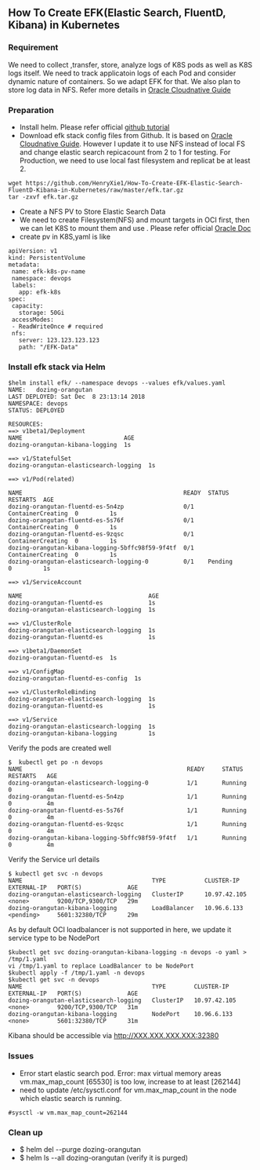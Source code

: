 ## How To Create EFK(Elastic Search, FluentD, Kibana) in Kubernetes
### Requirement
   We need to collect ,transfer, store, analyze logs of K8S pods as well as K8S logs itself. We need to track applicatoin logs of each Pod and consider dynamic nature of containers. So we adapt EFK for that. We also plan to store log data in NFS. Refer more details in [Oracle Cloudnative Guide](https://cloudnative.oracle.com/logging.md)

### Preparation
* Install helm. Please refer official [github tutorial](https://github.com/oracle/mysql-operator/blob/master/docs/tutorial.md)
* Download efk stack config files from Github. It is based on [Oracle Cloudnative Guide](https://cloudnative.oracle.com/logging.md). However I update it to use NFS instead of local FS and change elastic search repicacount from 2 to 1 for testing. For Production, we need to use local fast filesystem and replicat be at least 2.

```
wget https://github.com/HenryXie1/How-To-Create-EFK-Elastic-Search-FluentD-Kibana-in-Kubernetes/raw/master/efk.tar.gz
tar -zxvf efk.tar.gz
```
* Create a NFS PV to Store Elastic Search Data
 * We need to create Filesystem(NFS) and mount targets in OCI first, then we can let K8S to mount them and use . Please refer official [Oracle Doc](https://docs.cloud.oracle.com/iaas/Content/File/Tasks/creatingfilesystems.htm)
 * create pv in K8S,yaml is like
 
 ```
apiVersion: v1
kind: PersistentVolume
metadata:
  name: efk-k8s-pv-name
  namespace: devops
  labels:
    app: efk-k8s
spec:
  capacity:
    storage: 50Gi
  accessModes:
  - ReadWriteOnce # required
  nfs:
    server: 123.123.123.123
    path: "/EFK-Data"
 ```
 
### Install efk stack via Helm

```
$helm install efk/ --namespace devops --values efk/values.yaml
NAME:   dozing-orangutan
LAST DEPLOYED: Sat Dec  8 23:13:14 2018
NAMESPACE: devops
STATUS: DEPLOYED

RESOURCES:
==> v1beta1/Deployment
NAME                             AGE
dozing-orangutan-kibana-logging  1s

==> v1/StatefulSet
dozing-orangutan-elasticsearch-logging  1s

==> v1/Pod(related)

NAME                                              READY  STATUS             RESTARTS  AGE
dozing-orangutan-fluentd-es-5n4zp                 0/1    ContainerCreating  0         1s
dozing-orangutan-fluentd-es-5s76f                 0/1    ContainerCreating  0         1s
dozing-orangutan-fluentd-es-9zqsc                 0/1    ContainerCreating  0         1s
dozing-orangutan-kibana-logging-5bffc98f59-9f4tf  0/1    ContainerCreating  0         1s
dozing-orangutan-elasticsearch-logging-0          0/1    Pending            0         1s

==> v1/ServiceAccount

NAME                                    AGE
dozing-orangutan-fluentd-es             1s
dozing-orangutan-elasticsearch-logging  1s

==> v1/ClusterRole
dozing-orangutan-elasticsearch-logging  1s
dozing-orangutan-fluentd-es             1s

==> v1beta1/DaemonSet
dozing-orangutan-fluentd-es  1s

==> v1/ConfigMap
dozing-orangutan-fluentd-es-config  1s

==> v1/ClusterRoleBinding
dozing-orangutan-elasticsearch-logging  1s
dozing-orangutan-fluentd-es             1s

==> v1/Service
dozing-orangutan-elasticsearch-logging  1s
dozing-orangutan-kibana-logging         1s
```

Verify the pods are created well
```
$  kubectl get po -n devops
NAME                                               READY     STATUS             RESTARTS   AGE
dozing-orangutan-elasticsearch-logging-0           1/1       Running            0          4m
dozing-orangutan-fluentd-es-5n4zp                  1/1       Running            0          4m
dozing-orangutan-fluentd-es-5s76f                  1/1       Running            0          4m
dozing-orangutan-fluentd-es-9zqsc                  1/1       Running            0          4m
dozing-orangutan-kibana-logging-5bffc98f59-9f4tf   1/1       Running            0          4m
```
Verify the Service url details
```
$ kubectl get svc -n devops
NAME                                     TYPE           CLUSTER-IP     EXTERNAL-IP   PORT(S)             AGE
dozing-orangutan-elasticsearch-logging   ClusterIP      10.97.42.105   <none>        9200/TCP,9300/TCP   29m
dozing-orangutan-kibana-logging          LoadBalancer   10.96.6.133    <pending>     5601:32380/TCP      29m
```
As by default OCI loadbalancer is not supported in here, we update it service type to be NodePort
```
$kubectl get svc dozing-orangutan-kibana-logging -n devops -o yaml > /tmp/1.yaml
vi /tmp/1.yaml to replace LoadBalancer to be NodePort
$kubectl apply -f /tmp/1.yaml -n devops
$kubectl get svc -n devops
NAME                                     TYPE        CLUSTER-IP     EXTERNAL-IP   PORT(S)             AGE
dozing-orangutan-elasticsearch-logging   ClusterIP   10.97.42.105   <none>        9200/TCP,9300/TCP   31m
dozing-orangutan-kibana-logging          NodePort    10.96.6.133    <none>        5601:32380/TCP      31m
```
Kibana should be accessible via http://XXX.XXX.XXX.XXX:32380

### Issues
* Error start elastic search pod. Error: max virtual memory areas vm.max_map_count [65530] is too low, increase to at least [262144]
 * need to update /etc/sysctl.conf for vm.max_map_count in the node which elastic search is running. 
 ```
 #sysctl -w vm.max_map_count=262144
 ```

### Clean up
* $ helm del --purge dozing-orangutan
* $ helm ls --all dozing-orangutan  (verify it is purged)

